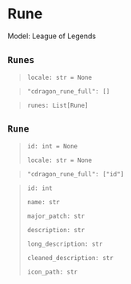 # Rune
Model: League of Legends

## `Runes` <Badge text="Pyot Core" vertical="middle"/> <Badge text="Iterable" type="warning" vertical="middle"/>
>`locale: str = None` <Badge text="param" type="warning" vertical="middle"/>

>`"cdragon_rune_full": []` <Badge text="endpoint" type="error" vertical="middle"/>

>`runes: List[Rune]` <Badge text="Iterator" type="warning" vertical="middle"/>

## `Rune` <Badge text="Pyot Core" vertical="middle"/>
>`id: int = None` <Badge text="param" type="warning" vertical="middle"/>
>
>`locale: str = None` <Badge text="param" type="warning" vertical="middle"/>

>`"cdragon_rune_full": ["id"]` <Badge text="endpoint" type="error" vertical="middle"/>

>`id: int`
>
>`name: str`
>
>`major_patch: str`
>
>`description: str`
>
>`long_description: str`
>
>`cleaned_description: str`
>
>`icon_path: str`
